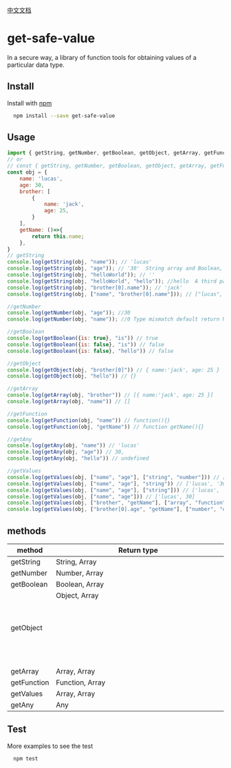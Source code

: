 
[中文文档](https://github.com/huweicool/get-safe-value/blob/master/README-Chinese.md)

# get-safe-value

 In a secure way, a library of function tools for obtaining values of a particular data type.


## Install

Install with [npm](https://www.npmjs.com/package/get-safe-value)

```sh
  npm install --save get-safe-value
```


## Usage

```js
import { getString, getNumber, getBoolean, getObject, getArray, getFunction, getValues, getAny } from 'get-safe-value';
// or
// const { getString, getNumber, getBoolean, getObject, getArray, getFunction, getValues, getAny } =  require('get-safe-value');
const obj = {
	name: 'lucas',
	age: 30,
	brother: [
		{ 
			name: 'jack',
			age: 25,
		}
	],
	getName: ()=>{
		return this.name;
	},
}
// getString
console.log(getString(obj, "name")); // 'lucas'
console.log(getString(obj, "age")); // '30'  String array and Boolean, both call String constructor to String type
console.log(getString(obj, "helloWorld")); // ''
console.log(getString(obj, "helloWorld", "hello")); //hello  A third parameter is the default value, return the default value if the value of String type can not be obtained correctly.
console.log(getString(obj, "brother[0].name")); // 'jack'
console.log(getString(obj, ["name", "brother[0].name"])); // ["lucas", "jack"]

//getNumber
console.log(getNumber(obj, "age")); //30
console.log(getNumber(obj, "name")); //0 Type mismatch default return Number：0 Number：0

//getBoolean
console.log(getBoolean({is: true}, "is")) // true
console.log(getBoolean({is: false}, "is")) // false
console.log(getBoolean({is: false}, "hello")) // false

//getObject
console.log(getObject(obj, "brother[0]")) // { name:'jack', age: 25 }
console.log(getObject(obj, "hello")) // {}

//getArray
console.log(getArray(obj, "brother")) // [{ name:'jack', age: 25 }]
console.log(getArray(obj, "name")) // []

//getFunction
console.log(getFunction(obj, "name")) // function(){}
console.log(getFunction(obj, "getName")) // function getName(){}

//getAny
console.log(getAny(obj, "name")) // 'lucas'
console.log(getAny(obj, "age")) // 30,
console.log(getAny(obj, "hello")) // undefined

//getValues
console.log(getValues(obj, ["name", "age"], ["string", "number"])) // ['lucas', 30]
console.log(getValues(obj, ["name", "age"], "string")) // ['lucas', '30']
console.log(getValues(obj, ["name", "age"], ["string"])) // ['lucas', '30']
console.log(getValues(obj, ["name", "age"])) // ['lucas', 30]
console.log(getValues(obj, ["brother", "getName"], ["array", "function"])) // [[{ name:'jack', age: 25 }], function getName(){}]
console.log(getValues(obj, ["brother[0].age", "getName"], ["number", "object"])) // [25, {}]
```


## methods

| method | Return type |
| ------ | ------ |
| getString | String, Array<string> |
| getNumber | Number, Array<number> |
| getBoolean | Boolean, Array<boolean> |
| getObject | Object, Array<object> |
| getArray | Array, Array<array> |
| getFunction | Function, Array<function> |
| getValues | Array, Array<any> |
| getAny | Any |


## Test
More examples to see the test
```sh
  npm test
```